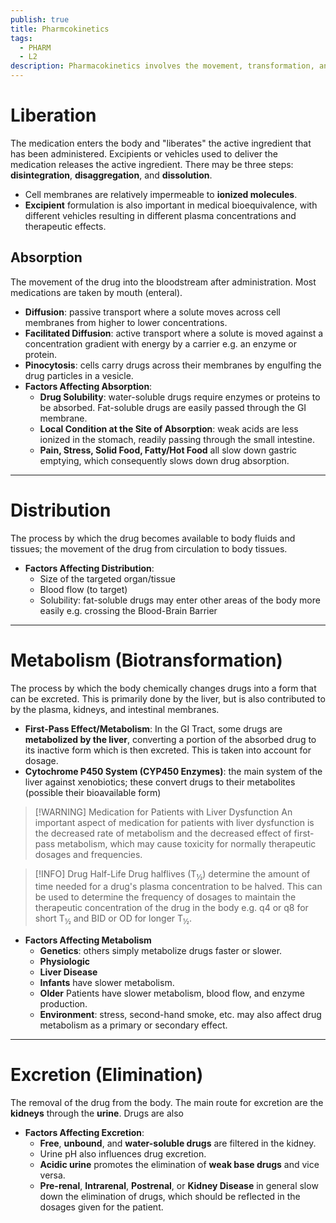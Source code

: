 ```yaml
---
publish: true
title: Pharmcokinetics
tags:
  - PHARM
  - L2
description: Pharmacokinetics involves the movement, transformation, and excretion of drug products within the human body.
---
```

# Liberation
The medication enters the body and "liberates" the active ingredient that has been administered. Excipients or vehicles used to deliver the medication releases the active ingredient. There may be three steps: **disintegration**, **disaggregation**, and **dissolution**.
- Cell membranes are relatively impermeable to **ionized molecules**.
- **Excipient** formulation is also important in medical bioequivalence, with different vehicles resulting in different plasma concentrations and therapeutic effects.
## Absorption
The movement of the drug into the bloodstream after administration. Most medications are taken by mouth (enteral).
- **Diffusion**: passive transport where a solute moves across cell membranes from higher to lower concentrations.
- **Facilitated Diffusion**: active transport where a solute is moved against a concentration gradient with energy by a carrier e.g. an enzyme or protein.
- **Pinocytosis**: cells carry drugs across their membranes by engulfing the drug particles in a vesicle.
- **Factors Affecting Absorption**:
	- **Drug Solubility**: water-soluble drugs require enzymes or proteins to be absorbed. Fat-soluble drugs are easily passed through the GI membrane.
	- **Local Condition at the Site of Absorption**: weak acids are less ionized in the stomach, readily passing through the small intestine.
	- **Pain, Stress, Solid Food, Fatty/Hot Food** all slow down gastric emptying, which consequently slows down drug absorption.

___

# Distribution
The process by which the drug becomes available to body fluids and tissues; the movement of the drug from circulation to body tissues.
- **Factors Affecting Distribution**:
	- Size of the targeted organ/tissue
	- Blood flow (to target)
	- Solubility: fat-soluble drugs may enter other areas of the body more easily e.g. crossing the Blood-Brain Barrier

___

# Metabolism (Biotransformation)
The process by which the body chemically changes drugs into a form that can be excreted. This is primarily done by the liver, but is also contributed to by the plasma, kidneys, and intestinal membranes.
- **First-Pass Effect/Metabolism**: In the GI Tract, some drugs are **metabolized by the liver**, converting a portion of the absorbed drug to its inactive form which is then excreted. This is taken into account for dosage.
- **Cytochrome P450 System (CYP450 Enzymes)**: the main system of the liver against xenobiotics; these convert drugs to their metabolites (possible their bioavailable form)

>[!WARNING] Medication for Patients with Liver Dysfunction
>An important aspect of medication for patients with liver dysfunction is the decreased rate of metabolism and the decreased effect of first-pass metabolism, which may cause toxicity for normally therapeutic dosages and frequencies.

>[!INFO] Drug Half-Life
>Drug halflives (T<sub>½</sub>) determine the amount of time needed for a drug's plasma concentration to be halved. This can be used to determine the frequency of dosages to maintain the therapeutic concentration of the drug in the body e.g. q4 or q8 for short T<sub>½</sub> and BID or OD for longer T<sub>½</sub>.

- **Factors Affecting Metabolism**
	- **Genetics**: others simply metabolize drugs faster or slower.
	- **Physiologic**
	- **Liver Disease**
	- **Infants** have slower metabolism.
	- **Older** Patients have slower metabolism, blood flow, and enzyme production.
	- **Environment**: stress, second-hand smoke, etc. may also affect drug metabolism as a primary or secondary effect.

___

# Excretion (Elimination)
The removal of the drug from the body. The main route for excretion are the **kidneys** through the **urine**. Drugs are also
- **Factors Affecting Excretion**:
	- **Free**, **unbound**, and **water-soluble drugs** are filtered in the kidney.
	- Urine pH also influences drug excretion.
	- **Acidic urine** promotes the elimination of **weak base drugs** and vice versa.
	- **Pre-renal**, **Intrarenal**, **Postrenal**, or **Kidney Disease** in general slow down the elimination of drugs, which should be reflected in the dosages given for the patient.
